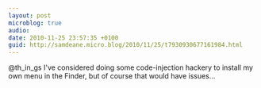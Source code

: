 ```yaml
---
layout: post
microblog: true
audio: 
date: 2010-11-25 23:57:35 +0100
guid: http://samdeane.micro.blog/2010/11/25/t7930930677161984.html
---
```

@th_in_gs I've considered doing some code-injection hackery to install my own menu in the Finder, but of course that would have issues...

